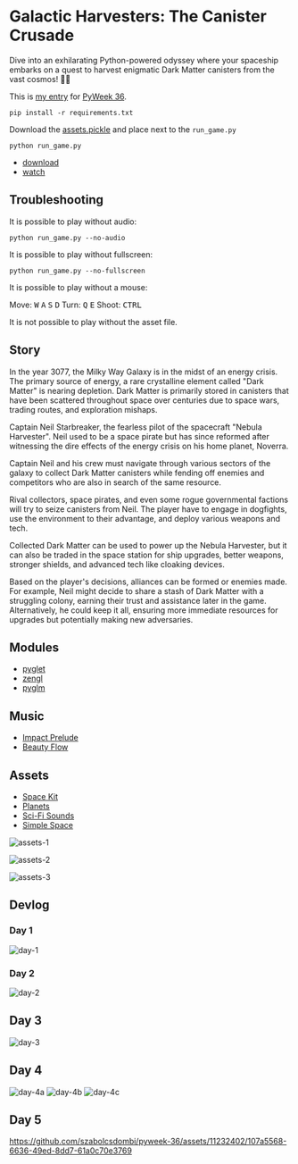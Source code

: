 # Galactic Harvesters: The Canister Crusade

Dive into an exhilarating Python-powered odyssey where your spaceship embarks on a quest to harvest enigmatic Dark Matter canisters from the vast cosmos! 🚀🌌

This is [my entry](https://pyweek.org/e/szabolcsdombi) for [PyWeek 36](https://pyweek.org/36/).

```
pip install -r requirements.txt
```

Download the [assets.pickle](https://github.com/szabolcsdombi/pyweek-36/releases/download/2023-09-22/assets.pickle) and place next to the `run_game.py`

```
python run_game.py
```

- [download](https://github.com/szabolcsdombi/pyweek-36/releases)
- [watch](https://youtu.be/04alBvihDqk)

## Troubleshooting

It is possible to play without audio:

```
python run_game.py --no-audio
```

It is possible to play without fullscreen:

```
python run_game.py --no-fullscreen
```

It is possible to play without a mouse:

Move: <kbd>W</kbd> <kbd>A</kbd> <kbd>S</kbd> <kbd>D</kbd>
Turn: <kbd>Q</kbd> <kbd>E</kbd>
Shoot: <kbd>CTRL</kbd>

It is not possible to play without the asset file.

## Story

In the year 3077, the Milky Way Galaxy is in the midst of an energy crisis.
The primary source of energy, a rare crystalline element called "Dark Matter" is nearing depletion.
Dark Matter is primarily stored in canisters that have been scattered throughout space over centuries due to space wars, trading routes, and exploration mishaps.

Captain Neil Starbreaker, the fearless pilot of the spacecraft "Nebula Harvester".
Neil used to be a space pirate but has since reformed after witnessing the dire effects of the energy crisis on his home planet, Noverra.

Captain Neil and his crew must navigate through various sectors of the galaxy to collect Dark Matter canisters while fending off enemies and competitors who are also in search of the same resource.

Rival collectors, space pirates, and even some rogue governmental factions will try to seize canisters from Neil.
The player have to engage in dogfights, use the environment to their advantage, and deploy various weapons and tech.

Collected Dark Matter can be used to power up the Nebula Harvester, but it can also be traded in the space station for ship upgrades, better weapons, stronger shields, and advanced tech like cloaking devices.

Based on the player's decisions, alliances can be formed or enemies made. For example, Neil might decide to share a stash of Dark Matter with a struggling colony, earning their trust and assistance later in the game. Alternatively, he could keep it all, ensuring more immediate resources for upgrades but potentially making new adversaries.

## Modules

- [pyglet](https://github.com/pyglet/pyglet)
- [zengl](https://github.com/szabolcsdombi/zengl)
- [pyglm](https://github.com/Zuzu-Typ/PyGLM)

## Music

- [Impact Prelude](https://filmmusic.io/song/7565-impact-prelude)
- [Beauty Flow](https://filmmusic.io/song/5025-beauty-flow)

## Assets

- [Space Kit](https://www.kenney.nl/assets/space-kit)
- [Planets](https://www.kenney.nl/assets/planets)
- [Sci-Fi Sounds](https://www.kenney.nl/assets/sci-fi-sounds)
- [Simple Space](https://www.kenney.nl/assets/simple-space)

![assets-1](https://github.com/szabolcsdombi/pyweek-36/assets/11232402/1e956c8a-1f73-40bf-b875-f62d0b4bfd62)

![assets-2](https://github.com/szabolcsdombi/pyweek-36/assets/11232402/5fbd3475-3609-443b-b970-af8a40ba7fac)

![assets-3](https://github.com/szabolcsdombi/pyweek-36/assets/11232402/9c44fc04-625b-4ead-b429-60eb699c868b)

## Devlog

### Day 1

![day-1](https://github.com/szabolcsdombi/pyweek-36/assets/11232402/cc73e02c-61a4-4b37-8894-9f576f6e66d7)

### Day 2

![day-2](https://github.com/szabolcsdombi/pyweek-36/assets/11232402/25510a89-b71f-418e-b8a2-e645a1b5fdbc)

## Day 3

![day-3](https://github.com/szabolcsdombi/pyweek-36/assets/11232402/2e12915d-b7ca-4d9f-a498-630e6db947d6)

## Day 4

![day-4a](https://github.com/szabolcsdombi/pyweek-36/assets/11232402/c349c921-2af6-4dbe-8d5e-2ce0744b90f5)
![day-4b](https://github.com/szabolcsdombi/pyweek-36/assets/11232402/38ae5db0-fc54-4d8a-876e-e080cf03e33f)
![day-4c](https://github.com/szabolcsdombi/pyweek-36/assets/11232402/55d675ac-be0e-4bc8-8149-31400771d6ae)

## Day 5

https://github.com/szabolcsdombi/pyweek-36/assets/11232402/107a5568-6636-49ed-8dd7-61a0c70e3769
